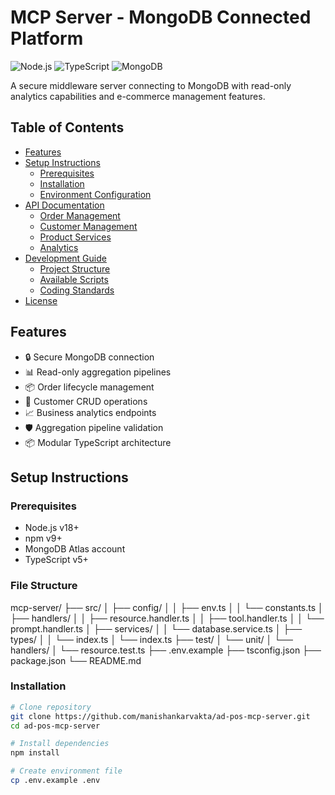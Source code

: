 # MCP Server - MongoDB Connected Platform

![Node.js](https://img.shields.io/badge/Node.js-18.x-green)
![TypeScript](https://img.shields.io/badge/TypeScript-5.x-blue)
![MongoDB](https://img.shields.io/badge/MongoDB-7.x-green)

A secure middleware server connecting to MongoDB with read-only analytics capabilities and e-commerce management features.


## Table of Contents
- [Features](#features)
- [Setup Instructions](#setup-instructions)
  - [Prerequisites](#prerequisites)
  - [Installation](#installation)
  - [Environment Configuration](#environment-configuration)
- [API Documentation](#api-documentation)
  - [Order Management](#order-management)
  - [Customer Management](#customer-management)
  - [Product Services](#product-services)
  - [Analytics](#analytics)
- [Development Guide](#development-guide)
  - [Project Structure](#project-structure)
  - [Available Scripts](#available-scripts)
  - [Coding Standards](#coding-standards)
- [License](#license)

## Features
- 🔒 Secure MongoDB connection
- 📊 Read-only aggregation pipelines
- 📦 Order lifecycle management
- 👥 Customer CRUD operations
- 📈 Business analytics endpoints
- 🛡️ Aggregation pipeline validation
- 📦 Modular TypeScript architecture

## Setup Instructions

### Prerequisites
- Node.js v18+
- npm v9+
- MongoDB Atlas account
- TypeScript v5+

### File Structure
mcp-server/
├── src/
│   ├── config/
│   │   ├── env.ts
│   │   └── constants.ts
│   ├── handlers/
│   │   ├── resource.handler.ts
│   │   ├── tool.handler.ts
│   │   └── prompt.handler.ts
│   ├── services/
│   │   └── database.service.ts
│   ├── types/
│   │   └── index.ts
│   └── index.ts
├── test/
│   └── unit/
│       └── handlers/
│           └── resource.test.ts
├── .env.example
├── tsconfig.json
├── package.json
└── README.md

### Installation
```bash
# Clone repository
git clone https://github.com/manishankarvakta/ad-pos-mcp-server.git
cd ad-pos-mcp-server

# Install dependencies
npm install

# Create environment file
cp .env.example .env
